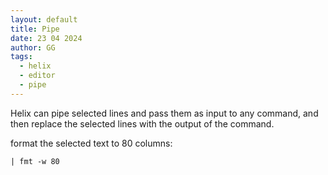 ```yaml
---
layout: default
title: Pipe
date: 23 04 2024
author: GG
tags: 
  - helix
  - editor
  - pipe
---
```


Helix can pipe selected lines and pass them as input to any command,
and then replace the selected lines with the output of the command.

format the selected text to 80 columns:

```
| fmt -w 80
```
